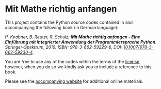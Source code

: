 # Mit Mathe richtig anfangen

This project contains the Python source codes contained in and accompanying the following book (in German language):

*P. Knabner, B. Reuter, R. Schulz: **Mit Mathe richtig anfangen - Eine Einführung mit integrierter Anwendung der Programmiersprache Python**. Springer-Spektrum, 2019. ISBN: 978-3-662-59229-8, DOI: [10.1007/978-3-662-59230-4](https://doi.org/10.1007/978-3-662-59230-4).*

You are free to use any of the codes within the terms of the [license](LICENSE), however, when you do so we kindly ask you to include a reference to this book.

Please see the [accompanying website](https://math.fau.de/knabner/MMra) for additional online materials.
